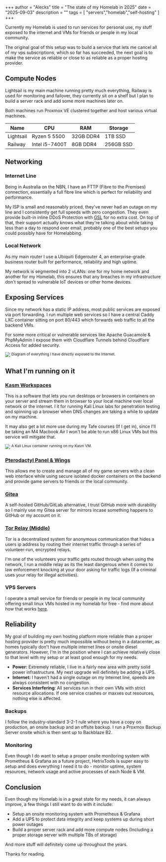 +++
author = "Alecks"
title = "The state of my Homelab in 2025"
date = "2025-09-03"
description = ""
tags = [
    "servers","homelab","self-hosting"
]
+++

Currently my Homelab is used to run services for personal use, my stuff exposed to the internet and VMs for friends or people in my local community.

The original goal of this setup was to build a service that lets me cancel all of my vps subscriptions, which so far has succeeded, the next goal is to make the service as reliable or close to as reliable as a proper hosting provider.

##  Compute Nodes
Lightsail is my main machine running pretty much everything, Railway is used for monitoring and failover, they currently sit on a shelf but I plan to build a server rack and add some more machines later on.

Both machines run Proxmox VE clustered together and host various virtual machines.

| Name | CPU | RAM | Storage |
| -------- | ------- | ------- | ------ |
| Lightsail | Ryzen 5 5500 | 32GB DDR4 | 1TB SSD |
| Railway | Intel i5-7400T | 8GB DDR4  | 256GB SSD  |

## Networking
### Internet Line
Being in Australia on the NBN, I have an FTTP (Fibre to the Premises) connection, essentially a full fibre line which is perfect for reliability and performance.

My ISP is small and reasonably priced, they've never had an outage on my line and I consistently get full speeds with zero congestion. They even provide built-in inline DDoS Protection with [GSL](https://globalsecurelayer.com/ddos-protection) for no extra cost. On top of that, their support actually knows what they're talking about while taking less than a day to respond over email, probably one of the best setups you could possibly have for Homelabbing.

### Local Network
As my main router I use a Ubiquiti Edgerouter 4, an enterprise-grade business router built for performance, reliability and high uptime.

My network is segmented into 2 vLANs: one for my home network and another for my Homelab, this ensures that any breaches in my infrastructure don't spread to vulnerable IoT devices or other home devices.

## Exposing Services
Since my network has a static IP address, most public services are exposed via port forwarding. I run multiple web services so I have a central Caddy LXC container sitting on port 80/443 which forwards web traffic to all the backend VMs.

For some more critical or vulnerable services like Apache Guacamole & PhpMyAdmin I expose them with Cloudflare Tunnels behind Cloudflare Access for added security.

![](/images/homelab_2025_exposed.webp)
<sup>Diagram of everything I have directly exposed to the Internet.</sup>

## What I'm running on it
### [Kasm Workspaces](https://kasmweb.com)
This is a software that lets you run desktops or browsers in containers on your server and stream them in browser to your local machine over local network or the internet. I it for running Kali Linux labs for penetration testing and spinning up a browser when DNS changes are taking a while to update on my machine.

It may also get a lot more use during my Tafe courses (If I get in), since I'll be taking an M4 Macbook Air I won't be able to run x86 Linux VMs but this service will mitigate that.

![](/images/kali_linux.webp)
<sup>A Kali Linux container running on my Kasm VM.</sup>

### [Pterodactyl Panel & Wings](https://pterodactyl.io)

This allows me to create and manage all of my game servers with a clean web interface while using secure isolated docker containers on the backend and provide game servers to friends or the local community.

### [Gitea](https://about.gitea.com)
A self-hosted GitHub/GitLab alternative, I trust GitHub more with durability so I mainly use my Gitea server for mirrors incase something happens to GitHub or my account on it.

### [Tor Relay (Middle)](https://torproject.org)
Tor is a decentralized system for anonymous communication that hides a users ip address by routing their internet traffic through a series of volunteer-run, encrypted relays.

I'm one of the volunteers your traffic gets routed through when using the network, I run a middle relay as its the least dangerous when it comes to law enforcement knocking at your door asking for traffic logs (If a criminal uses your relay for illegal activities).

### VPS Servers
I operate a small service for friends or people in my local community offering small linux VMs hosted in my homelab for free - find more about how that works [here](/posts/vps-service).

## Reliability
My goal of building my own hosting platform more reliable than a proper hosting provider is pretty much impossible without being in a datacenter, as homes typically don't have multiple internet lines or onsite diesel generators. However, I'm in the position where I can achieve relatively close to that level with my setup or at least good enough for my needs.

- **Power:**  Extremely reliable, I live in a fairly new area with pretty solid power infrastructure. My next upgrade will definitely be adding a UPS.
- **Internet:** I haven't had a single outage on my Internet line, speeds are always consistent with no congestion.
- **Services Interfering**: All services run in their own VMs with strict resource allocations. If one service crashes or maxxes out resources, nothing else is affected.

### Backups
I follow the industry-standard 3-2-1 rule where you have a copy on production, an onsite backup and an offsite backup. I run a Proxmox Backup Server onsite which is then sent up to Backblaze B2.

### Monitoring
Even though I do want to setup a proper onsite monitoring system with Prometheus & Grafana as a future project, HetrixTools is super easy to setup and does everything I need it to do - monitor uptime, system resources, network usage and active processes of each Node & VM.

## Conclusion
Even though my Homelab is in a great state for my needs, it can always improve, a few things I still want to do with it include:
- Setup an onsite monitoring system with Prometheus & Grafana
- Add a UPS to protect data integrity and keep systems up during short power outages
- Build a proper server rack and add more compute nodes (Including a proper storage server with multiple TBs of storage)

And more stuff will definitely come up throughout the years.

Thanks for reading.